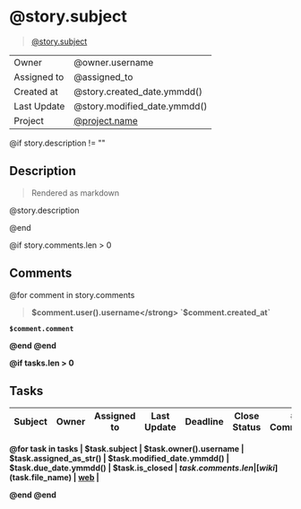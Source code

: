 # @story.subject

> [@story.subject](@url/project/@project.slug/us/@story.ref)

|             |                                     |
| ----------- | ----------------------------------- |
| Owner       | @owner.username                     |
| Assigned to | @assigned_to                        |
| Created at  | @story.created_date.ymmdd()         |
| Last Update | @story.modified_date.ymmdd()        |
| Project     | [@project.name](@project.file_name) |

@if story.description != ""
## Description

> Rendered as markdown

@story.description

@end

@if story.comments.len > 0
## Comments
@for comment in story.comments

> <strong>$comment.user().username</strong> `$comment.created_at`

    $comment.comment

@end
@end

@if tasks.len > 0

## Tasks

| Subject | Owner | Assigned to | Last Update | Deadline | Close Status | # Comments | Link |
| ------- | ----- | ----------- | ----------- | -------- | ------------ | ---------- | ---- |

@for task in tasks
| $task.subject | $task.owner().username | $task.assigned_as_str() | $task.modified_date.ymmdd() | $task.due_date.ymmdd() | $task.is_closed | $task.comments.len | [wiki]($task.file_name) \| [web](@url/project/@story.project().slug/task/$task.ref) |

@end
@end
